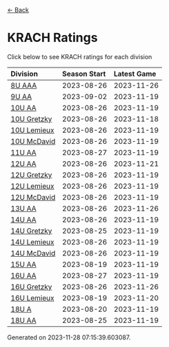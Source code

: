 [<- Back](../readme.md)
# KRACH Ratings
Click below to see KRACH ratings for each division

| Division | Season Start | Latest Game |
| :-- | :-- | :-- |
| [8U AAA](8U-AAA-ratings.md) | 2023-08-26 | 2023-11-26 |
| [9U AA](9U-AA-ratings.md) | 2023-09-02 | 2023-11-19 |
| [10U AA](10U-AA-ratings.md) | 2023-08-26 | 2023-11-19 |
| [10U Gretzky](10U-Gretzky-ratings.md) | 2023-08-26 | 2023-11-18 |
| [10U Lemieux](10U-Lemieux-ratings.md) | 2023-08-26 | 2023-11-19 |
| [10U McDavid](10U-McDavid-ratings.md) | 2023-08-26 | 2023-11-19 |
| [11U AA](11U-AA-ratings.md) | 2023-08-27 | 2023-11-19 |
| [12U AA](12U-AA-ratings.md) | 2023-08-26 | 2023-11-21 |
| [12U Gretzky](12U-Gretzky-ratings.md) | 2023-08-26 | 2023-11-19 |
| [12U Lemieux](12U-Lemieux-ratings.md) | 2023-08-26 | 2023-11-19 |
| [12U McDavid](12U-McDavid-ratings.md) | 2023-08-26 | 2023-11-19 |
| [13U AA](13U-AA-ratings.md) | 2023-08-26 | 2023-11-26 |
| [14U AA](14U-AA-ratings.md) | 2023-08-26 | 2023-11-19 |
| [14U Gretzky](14U-Gretzky-ratings.md) | 2023-08-25 | 2023-11-19 |
| [14U Lemieux](14U-Lemieux-ratings.md) | 2023-08-26 | 2023-11-19 |
| [14U McDavid](14U-McDavid-ratings.md) | 2023-08-26 | 2023-11-19 |
| [15U AA](15U-AA-ratings.md) | 2023-08-19 | 2023-11-19 |
| [16U AA](16U-AA-ratings.md) | 2023-08-27 | 2023-11-19 |
| [16U Gretzky](16U-Gretzky-ratings.md) | 2023-08-26 | 2023-11-26 |
| [16U Lemieux](16U-Lemieux-ratings.md) | 2023-08-19 | 2023-11-20 |
| [18U A](18U-A-ratings.md) | 2023-08-20 | 2023-11-19 |
| [18U AA](18U-AA-ratings.md) | 2023-08-25 | 2023-11-19 |

Generated on 2023-11-28 07:15:39.603087.
